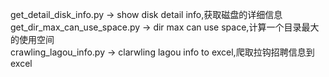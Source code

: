 get_detail_disk_info.py -> show disk detail info,获取磁盘的详细信息 
get_dir_max_can_use_space.py -> dir max can use space,计算一个目录最大的使用空间  
crawling_lagou_info.py -> clarwling lagou info to excel,爬取拉钩招聘信息到excel  
